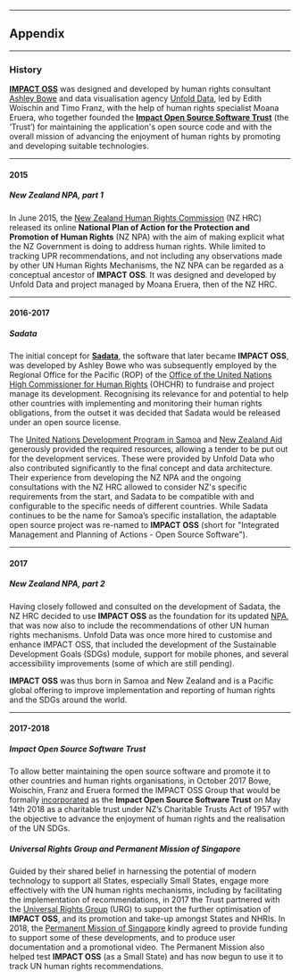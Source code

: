 
---
## Appendix
---

### History

**[IMPACT OSS](https://impactoss.org/impactoss)** was designed and developed by human rights consultant [Ashley Bowe](https://www.linkedin.com/in/ashley-bowe-a4716019) and data visualisation agency [Unfold Data](http://unfolddata.com), led by Edith Woischin and Timo Franz, with the help of human rights specialist Moana Eruera, who together founded the **[Impact Open Source Software Trust](https://impactoss.org)** (the ‘Trust’) for maintaining the application's open source code and with the overall mission of advancing the enjoyment of human rights by promoting and developing suitable technologies.

---

#### 2015

##### New Zealand NPA, part 1

In June 2015, the [New Zealand Human Rights Commission](https://www.hrc.co.nz) (NZ HRC) released its online **National Plan of Action for the Protection and Promotion of Human Rights** (NZ NPA) with the aim of making explicit what the NZ Government is doing to address human rights. While limited to tracking UPR recommendations, and not including any observations made by other UN Human Rights Mechanisms, the NZ NPA can be regarded as a conceptual ancestor of **IMPACT OSS**. It was designed and developed by Unfold Data and project managed by Moana Eruera, then of the NZ HRC.

---

#### 2016-2017

##### Sadata

The initial concept for **[Sadata](https://sadata-production.firebaseapp.com)**, the software that later became **IMPACT OSS**, was developed by Ashley Bowe who was subsequently employed by the Regional Office for the Pacific (ROP) of the [Office of the United Nations High Commissioner for Human Rights](https://www.ohchr.org) (OHCHR) to fundraise and project manage its development. Recognising its relevance for and potential to help other countries with implementing and monitoring their human rights obligations, from the outset it was decided that Sadata would be released under an open source license.

The [United Nations Development Program in Samoa](http://www.ws.undp.org) and [New Zealand Aid](https://www.mfat.govt.nz/en/aid-and-development) generously provided the required resources, allowing a tender to be put out for the development services. These were provided by Unfold Data who also contributed significantly to the final concept and data architecture. Their experience from developing the NZ NPA and the ongoing consultations with the NZ HRC allowed to consider NZ's specific requirements from the start, and Sadata to be compatible with and configurable to the specific needs of different countries. While Sadata continues to be the name for Samoa’s specific installation, the adaptable open source project was re-named to **IMPACT OSS** (short for "Integrated Management and Planning of Actions - Open Source Software").

---

#### 2017

##### New Zealand NPA, part 2

Having closely followed and consulted on the development of Sadata, the NZ HRC decided to use **IMPACT OSS** as the foundation for its updated [NPA](https://npa.hrc.co.nz), that was now also to include the recommendations of other UN human rights mechanisms. Unfold Data was once more hired to customise and enhance IMPACT OSS, that included the development of the Sustainable Development Goals (SDGs) module, support for mobile phones, and several accessibility improvements (some of which are still pending).

**IMPACT OSS** was thus born in Samoa and New Zealand and is a Pacific global offering to improve implementation and reporting of human rights and the SDGs around the world.

---

#### 2017-2018

##### Impact Open Source Software Trust

To allow better maintaining the open source software and promote it to other countries and human rights organisations, in October 2017 Bowe, Woischin, Franz and Eruera formed the IMPACT OSS Group that would be formally [incorporated](https://drive.google.com/open?id=1MMCQGhF5tRYxNGh0YHeSe4Y6UnFH8AK7) as the **Impact Open Source Software Trust** on May 14th 2018 as a charitable trust under NZ’s Charitable Trusts Act of 1957 with the objective to advance the enjoyment of human rights and the realisation of the UN SDGs.

##### Universal Rights Group and Permanent Mission of Singapore

Guided by their shared belief in harnessing the potential of modern technology to support all States, especially Small States, engage more effectively with the UN human rights mechanisms, including by facilitating the implementation of recommendations, in 2017 the Trust partnered with the [Universal Rights Group](https://www.universal-rights.org) (URG) to support the further optimisation of **IMPACT OSS**, and its promotion and take-up amongst States and NHRIs. In 2018, the [Permanent Mission of Singapore](https://www.mfa.gov.sg/content/mfa/overseasmission/geneva.html) kindly agreed to provide funding to support some of these developments, and to produce user documentation and a promotional video. The Permanent Mission also helped test **IMPACT OSS** (as a Small State) and has now begun to use it to track UN human rights recommendations.  
